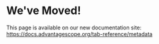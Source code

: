 # We've Moved!

This page is available on our new documentation site: https://docs.advantagescope.org/tab-reference/metadata
